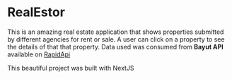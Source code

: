 # RealEstor
This is an amazing real estate application that shows properties
submitted by different agencies for rent or sale. A user can click on a property 
to see the details of that that property.
Data used was consumed from **Bayut API** available on [RapidApi](https://rapidapi.com/)

This beautiful project was built with NextJS
